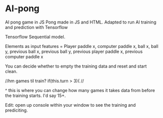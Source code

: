 # AI-pong
AI pong game in JS
Pong made in JS and HTML.
Adapted to run AI training and prediction with Tensorflow

Tensorflow Sequential model.
 
Elements as input features = Player paddle x, computer paddle x, ball x, ball y, previous ball x, previous ball y, previous player paddle x, previous computer paddle x

You can decide whether to empty the training data and reset and start clean.

//hm games til train?
    if(this.turn > 3){ 
    // 
    
^ this is where you can change how many games it takes data from before the training starts. I'd say 15+.

Edit: open up console within your window to see the training and prediciting.
